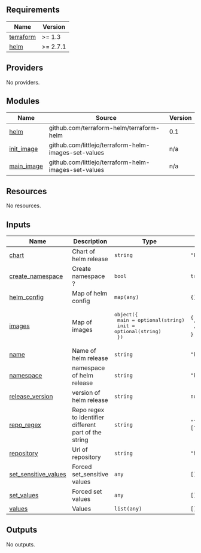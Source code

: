 <!-- BEGIN_TF_DOCS -->
## Requirements

| Name | Version |
|------|---------|
| <a name="requirement_terraform"></a> [terraform](#requirement\_terraform) | >= 1.3 |
| <a name="requirement_helm"></a> [helm](#requirement\_helm) | >= 2.7.1 |

## Providers

No providers.

## Modules

| Name | Source | Version |
|------|--------|---------|
| <a name="module_helm"></a> [helm](#module\_helm) | github.com/terraform-helm/terraform-helm | 0.1 |
| <a name="module_init_image"></a> [init\_image](#module\_init\_image) | github.com/littlejo/terraform-helm-images-set-values | n/a |
| <a name="module_main_image"></a> [main\_image](#module\_main\_image) | github.com/littlejo/terraform-helm-images-set-values | n/a |

## Resources

No resources.

## Inputs

| Name | Description | Type | Default | Required |
|------|-------------|------|---------|:--------:|
| <a name="input_chart"></a> [chart](#input\_chart) | Chart of helm release | `string` | `"kyverno"` | no |
| <a name="input_create_namespace"></a> [create\_namespace](#input\_create\_namespace) | Create namespace ? | `bool` | `true` | no |
| <a name="input_helm_config"></a> [helm\_config](#input\_helm\_config) | Map of helm config | `map(any)` | `{}` | no |
| <a name="input_images"></a> [images](#input\_images) | Map of images | <pre>object({<br>    main = optional(string)<br>    init = optional(string)<br>  })</pre> | <pre>{<br>  "init": null,<br>  "main": null<br>}</pre> | no |
| <a name="input_name"></a> [name](#input\_name) | Name of helm release | `string` | `"kyverno"` | no |
| <a name="input_namespace"></a> [namespace](#input\_namespace) | namespace of helm release | `string` | `"kyverno"` | no |
| <a name="input_release_version"></a> [release\_version](#input\_release\_version) | version of helm release | `string` | `null` | no |
| <a name="input_repo_regex"></a> [repo\_regex](#input\_repo\_regex) | Repo regex to identifier different part of the string | `string` | `"^(?:(?P<url>[^/]+))?(?:/(?P<image>[^:]*))??(?::(?P<tag>[^:]*))"` | no |
| <a name="input_repository"></a> [repository](#input\_repository) | Url of repository | `string` | `"https://kyverno.github.io/kyverno/"` | no |
| <a name="input_set_sensitive_values"></a> [set\_sensitive\_values](#input\_set\_sensitive\_values) | Forced set\_sensitive values | `any` | `[]` | no |
| <a name="input_set_values"></a> [set\_values](#input\_set\_values) | Forced set values | `any` | `[]` | no |
| <a name="input_values"></a> [values](#input\_values) | Values | `list(any)` | `[]` | no |

## Outputs

No outputs.
<!-- END_TF_DOCS -->